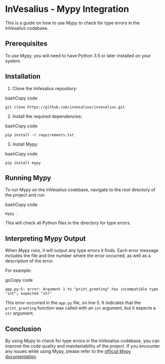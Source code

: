 ﻿# InVesalius - Mypy Integration

This is a guide on how to use Mypy to check for type errors in the InVesalius codebase.

## Prerequisites

To use Mypy, you will need to have Python 3.5 or later installed on your system.

## Installation

1.  Clone the InVesalius repository:

bashCopy code

`git clone https://github.com/invesalius/invesalius.git` 

2.  Install the required dependencies:

bashCopy code

`pip install -r requirements.txt` 

3.  Install Mypy:

bashCopy code

`pip install mypy` 

## Running Mypy

To run Mypy on the InVesalius codebase, navigate to the root directory of the project and run:

bashCopy code

`mypy .` 

This will check all Python files in the directory for type errors.

## Interpreting Mypy Output

When Mypy runs, it will output any type errors it finds. Each error message includes the file and line number where the error occurred, as well as a description of the error.

For example:

goCopy code

`app.py:5: error: Argument 1 to "print_greeting" has incompatible type "int"; expected "str"` 

This error occurred in the `app.py` file, on line 5. It indicates that the `print_greeting` function was called with an `int` argument, but it expects a `str` argument.

## Conclusion

By using Mypy to check for type errors in the InVesalius codebase, you can improve the code quality and maintainability of the project. If you encounter any issues while using Mypy, please refer to the [official Mypy documentation](https://mypy.readthedocs.io/en/stable/).
